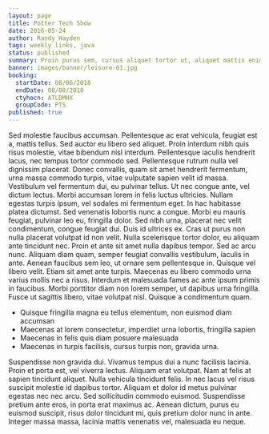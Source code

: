 ```yaml
---
layout: page
title: Potter Tech Show
date: 2016-05-24
author: Randy Hayden
tags: weekly links, java
status: published
summary: Proin purus sem, cursus aliquet tortor ut, aliquet mattis enim.
banner: images/banner/leisure-01.jpg
booking:
  startDate: 08/06/2018
  endDate: 08/08/2018
  ctyhocn: ATLDMHX
  groupCode: PTS
published: true
---
```

Sed molestie faucibus accumsan. Pellentesque ac erat vehicula, feugiat est a, mattis tellus. Sed auctor eu libero sed aliquet. Proin interdum nibh quis risus molestie, vitae bibendum nisl interdum. Pellentesque iaculis hendrerit lacus, nec tempus tortor commodo sed. Pellentesque rutrum nulla vel dignissim placerat. Donec convallis, quam sit amet hendrerit fermentum, urna massa commodo turpis, vitae vulputate sapien velit id massa. Vestibulum vel fermentum dui, eu pulvinar tellus. Ut nec congue ante, vel dictum lectus. Morbi accumsan lorem in felis luctus ultricies. Nullam egestas turpis ipsum, vel sodales mi fermentum eget. In hac habitasse platea dictumst. Sed venenatis lobortis nunc a congue. Morbi eu mauris feugiat, pulvinar leo eu, fringilla dolor.
Sed nibh urna, placerat nec velit condimentum, congue feugiat dui. Duis id ultrices ex. Cras ut purus non nulla placerat volutpat id non velit. Nulla scelerisque tortor dolor, eu aliquam ante tincidunt nec. Proin et ante sit amet nulla dapibus tempor. Sed ac arcu nunc. Aliquam diam quam, semper feugiat convallis vestibulum, iaculis in ante. Aenean faucibus sem leo, ut ornare sem pellentesque in. Quisque vel libero velit. Etiam sit amet ante turpis. Maecenas eu libero commodo urna varius mollis nec a risus. Interdum et malesuada fames ac ante ipsum primis in faucibus. Morbi porttitor diam non lorem semper, ut dapibus urna fringilla. Fusce ut sagittis libero, vitae volutpat nisl. Quisque a condimentum quam.

* Quisque fringilla magna eu tellus elementum, non euismod diam accumsan
* Maecenas at lorem consectetur, imperdiet urna lobortis, fringilla sapien
* Maecenas in felis quis diam posuere malesuada
* Maecenas in turpis facilisis, cursus turpis non, gravida urna.

Suspendisse non gravida dui. Vivamus tempus dui a nunc facilisis lacinia. Proin et porta est, vel viverra lectus. Aliquam erat volutpat. Nam at felis at sapien tincidunt aliquet. Nulla vehicula tincidunt felis. In nec lacus vel risus suscipit molestie id dapibus tortor. Aliquam et dolor id metus pulvinar egestas nec nec arcu. Sed sollicitudin commodo euismod. Suspendisse pretium ante eros, in porta erat maximus ac. Aenean dictum, purus eu euismod suscipit, risus dolor tincidunt mi, quis pretium dolor nunc in ante. Integer massa massa, lacinia mattis venenatis vel, malesuada eu neque.
